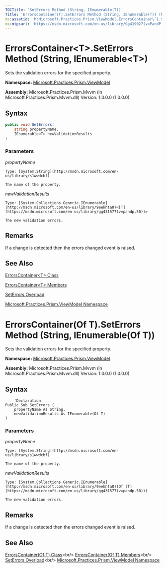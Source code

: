 ```yaml
---
TOCTitle: 'SetErrors Method (String, IEnumerable(T))'
Title: 'ErrorsContainer(T).SetErrors Method (String, IEnumerable(T)) (Microsoft.Practices.Prism.ViewModel)'
ms:assetid: 'M:Microsoft.Practices.Prism.ViewModel.ErrorsContainer\`1.SetErrors(System.String,System.Collections.Generic.IEnumerable{\`0})'
ms:mtpsurl: 'https://msdn.microsoft.com/en-us/library/Gg419027(v=PandP.50)'
---
```



# ErrorsContainer&lt;T&gt;.SetErrors Method (String, IEnumerable&lt;T&gt;)

Sets the validation errors for the specified property.

**Namespace:** [Microsoft.Practices.Prism.ViewModel](https://msdn.microsoft.com/en-us/library/microsoft.practices.prism.viewmodel(v=pandp.50))

**Assembly:** Microsoft.Practices.Prism.Mvvm (in Microsoft.Practices.Prism.Mvvm.dll) Version: 1.0.0.0 (1.0.0.0)

## Syntax

```C#
public void SetErrors(
	string propertyName,
	IEnumerable<T> newValidationResults
)
```

### Parameters

*propertyName* 

	Type: [System.String](http://msdn.microsoft.com/en-us/library/s1wwdcbf)
	
	The name of the property.

*newValidationResults*  

	Type: [System.Collections.Generic.IEnumerable](http://msdn.microsoft.com/en-us/library/9eekhta0)<[T](https://msdn.microsoft.com/en-us/library/gg431577(v=pandp.50))>
	
	The new validation errors.

## Remarks

If a change is detected then the errors changed event is raised.

## See Also

[ErrorsContainer&lt;T&gt; Class](https://msdn.microsoft.com/en-us/library/gg431577(v=pandp.50))

[ErrorsContainer&lt;T&gt; Members](https://msdn.microsoft.com/en-us/library/gg405531(v=pandp.50))

[SetErrors Overload](https://msdn.microsoft.com/en-us/library/gg419152(v=pandp.50))

[Microsoft.Practices.Prism.ViewModel Namespace](https://msdn.microsoft.com/en-us/library/microsoft.practices.prism.viewmodel(v=pandp.50))

# ErrorsContainer(Of T).SetErrors Method (String, IEnumerable(Of T))

Sets the validation errors for the specified property.

**Namespace:** [Microsoft.Practices.Prism.ViewModel](https://msdn.microsoft.com/en-us/library/microsoft.practices.prism.viewmodel(v=pandp.50))

**Assembly:** Microsoft.Practices.Prism.Mvvm (in Microsoft.Practices.Prism.Mvvm.dll) Version: 1.0.0.0 (1.0.0.0)

## Syntax

```VB
	'Declaration
Public Sub SetErrors ( 
	propertyName As String,
	newValidationResults As IEnumerable(Of T)
)
``` 

### Parameters

*propertyName* 

	Type: [System.String](http://msdn.microsoft.com/en-us/library/s1wwdcbf)
	
	The name of the property.

*newValidationResults*  

	Type: [System.Collections.Generic.IEnumerable](http://msdn.microsoft.com/en-us/library/9eekhta0)(Of [T](https://msdn.microsoft.com/en-us/library/gg431577(v=pandp.50)))
	
	The new validation errors.

## Remarks
If a change is detected then the errors changed event is raised.

## See Also
[ErrorsContainer(Of T) Class](https://msdn.microsoft.com/en-us/library/gg431577(v=pandp.50))<br/>
[ErrorsContainer(Of T) Members](https://msdn.microsoft.com/en-us/library/gg405531(v=pandp.50))<br/>
[SetErrors Overload](https://msdn.microsoft.com/en-us/library/gg419152(v=pandp.50))<br/>
[Microsoft.Practices.Prism.ViewModel Namespace](https://msdn.microsoft.com/en-us/library/microsoft.practices.prism.viewmodel(v=pandp.50))
